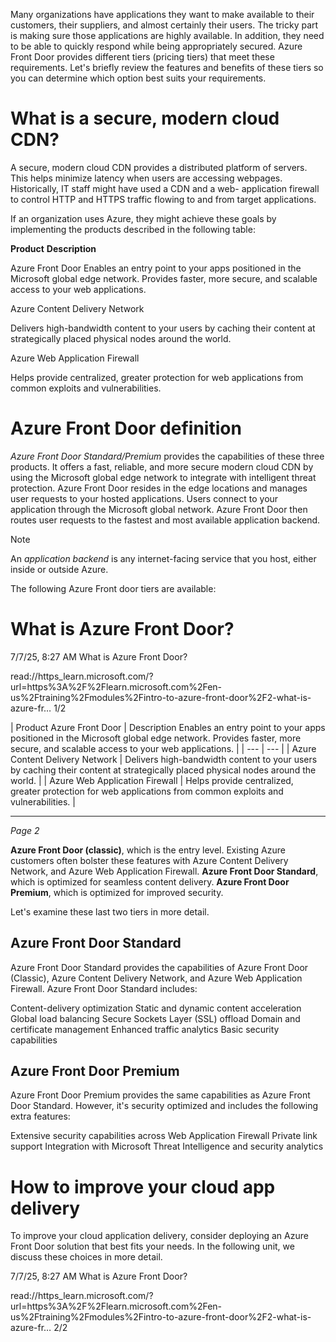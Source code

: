 Many organizations have applications they want to make available to their customers, their suppliers,
and almost certainly their users. The tricky part is making sure those applications are highly available.
In addition, they need to be able to quickly respond while being appropriately secured. Azure Front
Door provides different tiers (pricing tiers) that meet these requirements. Let's briefly review the
features and benefits of these tiers so you can determine which option best suits your requirements.

# **What is a secure, modern cloud CDN?**

A secure, modern cloud CDN provides a distributed platform of servers. This helps minimize latency
when users are accessing webpages. Historically, IT staff might have used a CDN and a web-
application firewall to control HTTP and HTTPS traffic flowing to and from target applications.

If an organization uses Azure, they might achieve these goals by implementing the products described
in the following table:

**Product**
**Description**

Azure Front Door
Enables an entry point to your apps positioned in the Microsoft global edge
network. Provides faster, more secure, and scalable access to your web
applications.

Azure Content
Delivery Network

Delivers high-bandwidth content to your users by caching their content at
strategically placed physical nodes around the world.

Azure Web
Application Firewall

Helps provide centralized, greater protection for web applications from
common exploits and vulnerabilities.

# **Azure Front Door definition**

*Azure Front Door Standard/Premium* provides the capabilities of these three products. It offers a fast,
reliable, and more secure modern cloud CDN by using the Microsoft global edge network to integrate
with intelligent threat protection. Azure Front Door resides in the edge locations and manages user
requests to your hosted applications. Users connect to your application through the Microsoft global
network. Azure Front Door then routes user requests to the fastest and most available application
backend.

Note

An *application backend* is any internet-facing service that you host, either inside or outside Azure.

The following Azure Front door tiers are available:

# **What is Azure Front Door?**

7/7/25, 8:27 AM
What is Azure Front Door?

read://https_learn.microsoft.com/?url=https%3A%2F%2Flearn.microsoft.com%2Fen-us%2Ftraining%2Fmodules%2Fintro-to-azure-front-door%2F2-what-is-azure-fr…
1/2

| Product
Azure Front Door | Description
Enables an entry point to your apps positioned in the Microsoft global edge
network. Provides faster, more secure, and scalable access to your web
applications. |
| --- | --- |
| Azure Content
Delivery Network | Delivers high-bandwidth content to your users by caching their content at
strategically placed physical nodes around the world. |
| Azure Web
Application Firewall | Helps provide centralized, greater protection for web applications from
common exploits and vulnerabilities. |

---
*Page 2*

**Azure Front Door (classic)**, which is the entry level. Existing Azure customers often
bolster these features with Azure Content Delivery Network, and Azure Web Application
Firewall.
**Azure Front Door Standard**, which is optimized for seamless content delivery.
**Azure Front Door Premium**, which is optimized for improved security.

Let's examine these last two tiers in more detail.

## **Azure Front Door Standard**

Azure Front Door Standard provides the capabilities of Azure Front Door (Classic), Azure Content
Delivery Network, and Azure Web Application Firewall. Azure Front Door Standard includes:

Content-delivery optimization
Static and dynamic content acceleration
Global load balancing
Secure Sockets Layer (SSL) offload
Domain and certificate management
Enhanced traffic analytics
Basic security capabilities

## **Azure Front Door Premium**

Azure Front Door Premium provides the same capabilities as Azure Front Door Standard. However, it's
security optimized and includes the following extra features:

Extensive security capabilities across Web Application Firewall
Private link support
Integration with Microsoft Threat Intelligence and security analytics

# **How to improve your cloud app delivery**

To improve your cloud application delivery, consider deploying an Azure Front Door solution that best
fits your needs. In the following unit, we discuss these choices in more detail.

7/7/25, 8:27 AM
What is Azure Front Door?

read://https_learn.microsoft.com/?url=https%3A%2F%2Flearn.microsoft.com%2Fen-us%2Ftraining%2Fmodules%2Fintro-to-azure-front-door%2F2-what-is-azure-fr…
2/2